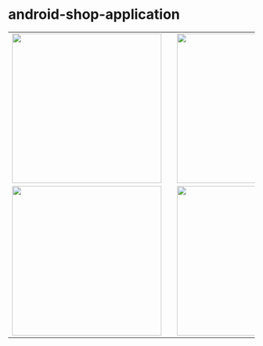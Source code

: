 # android-shop-application

<table border="0" cellspacing="0" cellpadding="0">
  <tr>
    <td style="border:none;"><img width="305" src="https://user-images.githubusercontent.com/53342974/77829482-6e898b00-7133-11ea-9211-3056cb9e011f.png">
</td>
    <td style="border:none;" width="30">
</td>
    <td style="border:none;"><img width="305"  src="https://user-images.githubusercontent.com/53342974/77829487-72b5a880-7133-11ea-8ce3-2d77003b03c1.png">
</td>
  </tr>
    <tr>
    <td style="border:none;margin-right:5px;"><img width="305"  src="https://user-images.githubusercontent.com/53342974/77829489-76492f80-7133-11ea-9dce-b779abb8f105.png">

</td>
<td width="30">
</td>
    <td style="border:none;"><img width="305"  src="https://user-images.githubusercontent.com/53342974/77829502-937dfe00-7133-11ea-9e79-0fddf98345e9.png">
</td>
  </tr>
 </table>
